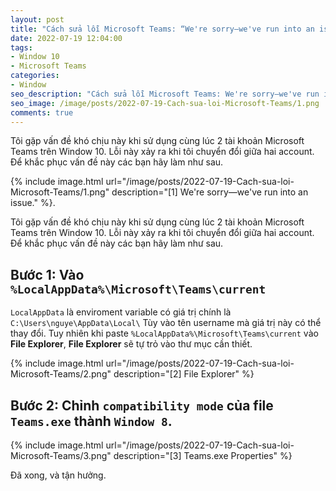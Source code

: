 ```yaml
---
layout: post
title: "Cách sửa lỗi Microsoft Teams: “We're sorry—we've run into an issue.”"
date: 2022-07-19 12:04:00
tags:
- Window 10
- Microsoft Teams
categories:
- Window
seo_description: "Cách sửa lỗi Microsoft Teams: We're sorry—we've run into an issue."
seo_image: /image/posts/2022-07-19-Cach-sua-loi-Microsoft-Teams/1.png
comments: true
---
```


Tôi gặp vấn đề khó chịu này khi sử dụng cùng lúc 2 tài khoản Microsoft Teams trên Window 10. Lỗi này xảy ra khi tôi
chuyển đổi giữa hai account. Để khắc phục vấn đề này các bạn hãy làm như sau.

{% include image.html url="/image/posts/2022-07-19-Cach-sua-loi-Microsoft-Teams/1.png" description="[1] We're sorry—we've run into an issue." %}.

Tôi gặp vấn đề khó chịu này khi sử dụng cùng lúc 2 tài khoản Microsoft Teams trên Window 10.
Lỗi này xảy ra khi tôi chuyển đổi giữa hai account. Để khắc phục vấn đề này các bạn hãy làm như sau.


## Bước 1: Vào `%LocalAppData%\Microsoft\Teams\current`

`LocalAppData` là enviroment variable có giá trị chính là `C:\Users\nguye\AppData\Local\`
Tùy vào tên username mà giá trị này có thể thay đổi. Tuy nhiên khi paste
`%LocalAppData%\Microsoft\Teams\current` vào **File Explorer**, **File Explorer** sẽ tự trỏ vào thư mục cần thiết.

{% include image.html url="/image/posts/2022-07-19-Cach-sua-loi-Microsoft-Teams/2.png" description="[2] File Explorer" %}

## Bước 2: Chỉnh `compatibility mode` của file `Teams.exe` thành `Window 8`.

{% include image.html url="/image/posts/2022-07-19-Cach-sua-loi-Microsoft-Teams/3.png" description="[3] Teams.exe Properties" %}

Đã xong, và tận hưởng.
